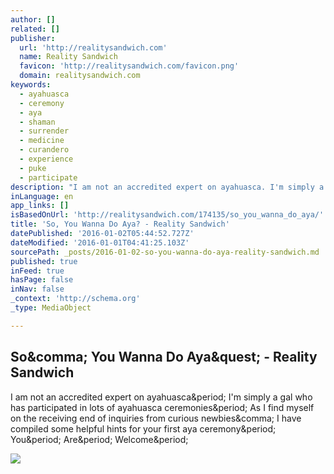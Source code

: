 ```yaml
---
author: []
related: []
publisher:
  url: 'http://realitysandwich.com'
  name: Reality Sandwich
  favicon: 'http://realitysandwich.com/favicon.png'
  domain: realitysandwich.com
keywords:
  - ayahuasca
  - ceremony
  - aya
  - shaman
  - surrender
  - medicine
  - curandero
  - experience
  - puke
  - participate
description: "I am not an accredited expert on ayahuasca. I'm simply a gal who has participated in lots of ayahuasca ceremonies. As I find myself on the receiving end of inquiries from curious newbies, I have compiled some helpful hints for your first aya ceremony. You. Are. Welcome."
inLanguage: en
app_links: []
isBasedOnUrl: 'http://realitysandwich.com/174135/so_you_wanna_do_aya/'
title: 'So, You Wanna Do Aya? - Reality Sandwich'
datePublished: '2016-01-02T05:44:52.727Z'
dateModified: '2016-01-01T04:41:25.103Z'
sourcePath: _posts/2016-01-02-so-you-wanna-do-aya-reality-sandwich.md
published: true
inFeed: true
hasPage: false
inNav: false
_context: 'http://schema.org'
_type: MediaObject

---
```

<article style=""><h1>So&amp;comma; You Wanna Do Aya&amp;quest; - Reality Sandwich</h1><p>I am not an accredited expert on ayahuasca&amp;period; I'm simply a gal who has participated in lots of ayahuasca ceremonies&amp;period; As I find myself on the receiving end of inquiries from curious newbies&amp;comma; I have compiled some helpful hints for your first aya ceremony&amp;period; You&amp;period; Are&amp;period; Welcome&amp;period;</p><img src="http://realitysandwich.com/wp-content/uploads/2013/11/dani12.jpg" /></article>